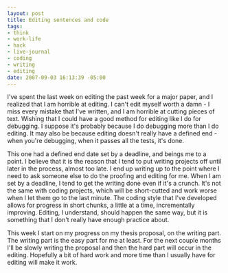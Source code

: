 ```yaml
--- 
layout: post
title: Editing sentences and code
tags: 
- think
- work-life
- hack
- live-journal
- coding
- writing
- editing
date: 2007-09-03 16:13:39 -05:00
---
```

I've spent the last week on editing the past week for a major paper, and I realized that I am horrible at editing.  I can't edit myself worth a damn - I miss every mistake that I've written, and I am horrible at cutting pieces of text.  Wishing that I could have a good method for editing like I do for debugging.   I suppose it's probably because I do debugging more than I do editing.  It may also be because editing doesn't really have a defined end - when you're debugging, when it passes all the tests, it's done.

This one had a defined end date set by a deadline, and beings me to a point.  I believe that it is the reason that I tend to put writing projects off until later in the process, almost too late.  I end up writing up to the point where I need to ask someone else to do the proofing and editing for me.   When I am set by a deadline, I tend to get the writing done even if it's a crunch.  It's not the same with coding projects, which will be short-cutted and work worse when I let them go to the last minute.  The coding style that I've developed allows for progress in short chunks, a little at a time, incrementally improving.  Editing, I understand, should happen the same way, but it is something that I don't really have enough practice about.

This week I start on my progress on my thesis proposal, on the writing part.  The writing part is the easy part for me at least.  For the next couple months I'll be slowly writing the proposal and then the hard part will occur in the editing.  Hopefully a bit of hard work and more time than I usually have for editing will make it work.
